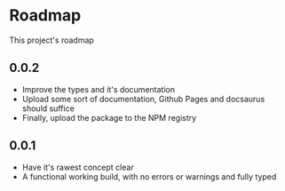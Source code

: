 # Roadmap

This project's roadmap

## 0.0.2

- Improve the types and it's documentation
- Upload some sort of documentation, Github Pages and docsaurus should suffice
- Finally, upload the package to the NPM registry

## 0.0.1

- Have it's rawest concept clear
- A functional working build, with no errors or warnings and fully typed
